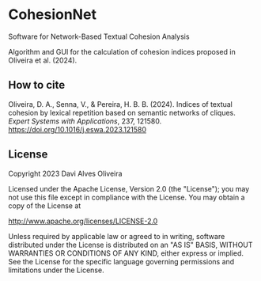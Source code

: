 # CohesionNet
Software for Network-Based Textual Cohesion Analysis

Algorithm and GUI for the calculation of cohesion indices proposed in Oliveira et al. (2024).

## How to cite
Oliveira, D. A., Senna, V., & Pereira, H. B. B. (2024). Indices of textual cohesion by lexical repetition based on semantic networks of cliques. <em>Expert Systems with Applications</em>, 237, 121580. https://doi.org/10.1016/j.eswa.2023.121580

## License
Copyright 2023 Davi Alves Oliveira

Licensed under the Apache License, Version 2.0 (the "License"); you may not use this file except in compliance with the License.
You may obtain a copy of the License at

http://www.apache.org/licenses/LICENSE-2.0

Unless required by applicable law or agreed to in writing, software distributed under the License is distributed on an "AS IS" BASIS, WITHOUT WARRANTIES OR CONDITIONS OF ANY KIND, either express or implied.
See the License for the specific language governing permissions and limitations under the License.
